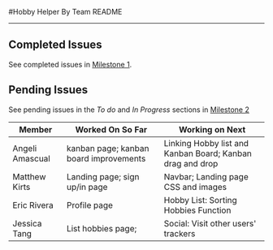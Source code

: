 #Hobby Helper
By Team README

---

## Completed Issues
See completed issues in [Milestone 1](https://github.com/ics-427-team-readme/hobby-helper/projects/1).

## Pending Issues
See pending issues in the *To do* and *In Progress* sections in [Milestone 2](https://github.com/ics-427-team-readme/hobby-helper/projects/3)

| Member | Worked On So Far| Working on Next |
| --- | --- | --- |
| Angeli Amascual | kanban page; kanban board improvements | Linking Hobby list and Kanban Board; Kanban drag and drop|
| Matthew Kirts | Landing page; sign up/in page | Navbar; Landing page CSS and images |
| Eric Rivera | Profile page | Hobby List: Sorting Hobbies Function|
| Jessica Tang | List hobbies page; | Social: Visit other users' trackers | 